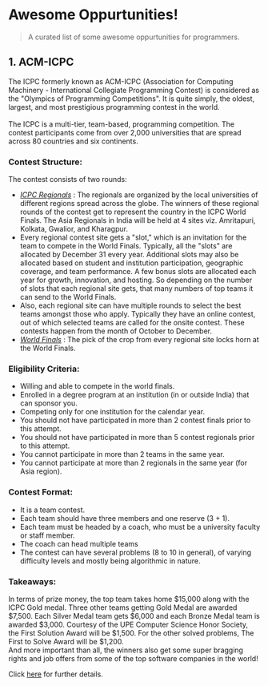 # Awesome Oppurtunities!

> A curated list of some awesome oppurtunities for programmers.

## 1. ACM-ICPC
The ICPC formerly known as ACM-ICPC (Association for Computing Machinery - International Collegiate Programming Contest) is considered as the "Olympics of Programming Competitions".
It is quite simply, the oldest, largest, and most prestigious programming contest in the world.<br>
<br>The ICPC is a multi-tier, team-based, programming competition. The contest participants come from over 2,000 universities that are spread across 80 countries and six continents.

### Contest Structure:
The contest consists of two rounds:
- [*ICPC Regionals*](https://icpc.global/regionals) : The regionals are organized by the local universities of different regions spread across the globe. The winners of these 
regional rounds of the contest get to represent the country in the ICPC World Finals. The Asia Regionals in India will be held at 4 sites viz. Amritapuri, Kolkata, Gwalior, and
Kharagpur.
- Every regional contest site gets a "slot," which is an invitation for the team to compete in the World Finals. Typically, all the "slots" are allocated by December 31 every year.
Additional slots may also be allocated based on student and institution participation, geographic coverage, and team performance. A few bonus slots are allocated each year for 
growth, innovation, and hosting. So depending on the number of slots that each regional site gets, that many numbers of top teams it can send to the World Finals.
- Also, each regional site can have multiple rounds to select the best teams amongst those who apply. Typically they have an online contest, out of which selected teams are called
for the onsite contest. These contests happen from the month of October to December.
- [*World Finals*](http://icpc.baylor.edu/worldfinals) : The pick of the crop from every regional site locks horn at the World Finals.

### Eligibility Criteria:
- Willing and able to compete in the world finals.
- Enrolled in a degree program at an institution (in or outside India) that can sponsor you.
- Competing only for one institution for the calendar year.
- You should not have participated in more than 2 contest finals prior to this attempt.
- You should not have participated in more than 5 contest regionals prior to this attempt.
- You cannot participate in more than 2 teams in the same year.
- You cannot participate at more than 2 regionals in the same year (for Asia region).

### Contest Format:
- It is a team contest.
- Each team should have three members and one reserve (3 + 1).
- Each team must be headed by a coach, who must be a university faculty or staff member.
- The coach can head multiple teams
- The contest can have several problems (8 to 10 in general), of varying difficulty levels and mostly being algorithmic in nature.

### Takeaways:
In terms of prize money, the top team takes home $15,000 along with the ICPC Gold medal. Three other teams getting Gold Medal are awarded $7,500. Each Silver Medal team gets 
$6,000 and each Bronze Medal team is awarded $3,000. Courtesy of the UPE Computer Science Honor Society, the First Solution Award will be $1,500.
For the other solved problems, The First to Solve Award will be $1,200.<br>
And more important than all, the winners also get some super bragging rights and job offers from some of the top software companies in the world! 

Click [here](https://icpc.global/) for further details.





